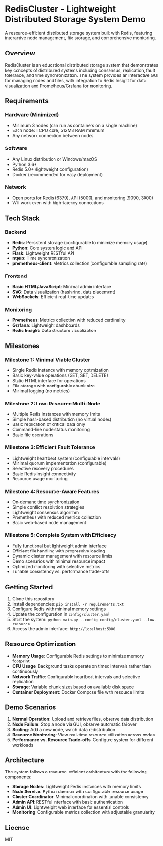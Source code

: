 # RedisCluster - Lightweight Distributed Storage System Demo

A resource-efficient distributed storage system built with Redis, featuring interactive node management, file storage, and comprehensive monitoring.

## Overview

RedisCluster is an educational distributed storage system that demonstrates key concepts of distributed systems including consensus, replication, fault tolerance, and time synchronization. The system provides an interactive GUI for managing nodes and files, with integration to Redis Insight for data visualization and Prometheus/Grafana for monitoring.

## Requirements

### Hardware (Minimized)
- Minimum 3 nodes (can run as containers on a single machine)
- Each node: 1 CPU core, 512MB RAM minimum
- Any network connection between nodes

### Software
- Any Linux distribution or Windows/macOS
- Python 3.6+
- Redis 5.0+ (lightweight configuration)
- Docker (recommended for easy deployment)

### Network
- Open ports for Redis (6379), API (5000), and monitoring (9090, 3000)
- Will work even with high-latency connections

## Tech Stack

### Backend
- **Redis**: Persistent storage (configurable to minimize memory usage)
- **Python**: Core system logic and API
- **Flask**: Lightweight RESTful API
- **ntplib**: Time synchronization
- **prometheus-client**: Metrics collection (configurable sampling rate)

### Frontend
- **Basic HTML/JavaScript**: Minimal admin interface
- **SVG**: Data visualization (hash ring, data placement)
- **WebSockets**: Efficient real-time updates

### Monitoring
- **Prometheus**: Metrics collection with reduced cardinality
- **Grafana**: Lightweight dashboards
- **Redis Insight**: Data structure visualization

## Milestones

### Milestone 1: Minimal Viable Cluster
- Single Redis instance with memory optimization
- Basic key-value operations (GET, SET, DELETE)
- Static HTML interface for operations
- File storage with configurable chunk size
- Minimal logging (no metrics)

### Milestone 2: Low-Resource Multi-Node
- Multiple Redis instances with memory limits
- Simple hash-based distribution (no virtual nodes)
- Basic replication of critical data only
- Command-line node status monitoring
- Basic file operations

### Milestone 3: Efficient Fault Tolerance
- Lightweight heartbeat system (configurable intervals)
- Minimal quorum implementation (configurable)
- Selective recovery procedures
- Basic Redis Insight connectivity
- Resource usage monitoring

### Milestone 4: Resource-Aware Features
- On-demand time synchronization
- Simple conflict resolution strategies
- Lightweight consensus algorithm
- Prometheus with reduced metrics collection
- Basic web-based node management

### Milestone 5: Complete System with Efficiency
- Fully functional but lightweight admin interface
- Efficient file handling with progressive loading
- Dynamic cluster management with resource limits
- Demo scenarios with minimal resource impact
- Optimized monitoring with selective metrics
- Tunable consistency vs. performance trade-offs

## Getting Started

1. Clone this repository
2. Install dependencies: `pip install -r requirements.txt`
3. Configure Redis with minimal memory settings
4. Update the configuration in `config/cluster.yaml`
5. Start the system: `python main.py --config config/cluster.yaml --low-resource`
6. Access the admin interface: `http://localhost:5000`

## Resource Optimization

- **Memory Usage**: Configurable Redis settings to minimize memory footprint
- **CPU Usage**: Background tasks operate on timed intervals rather than continuously
- **Network Traffic**: Configurable heartbeat intervals and selective replication
- **Storage**: Variable chunk sizes based on available disk space
- **Container Deployment**: Docker Compose file with resource limits

## Demo Scenarios

1. **Normal Operation**: Upload and retrieve files, observe data distribution
2. **Node Failure**: Stop a node via GUI, observe automatic failover
3. **Scaling**: Add a new node, watch data redistribution
4. **Resource Monitoring**: View real-time resource utilization across nodes
5. **Performance vs. Resource Trade-offs**: Configure system for different workloads

## Architecture

The system follows a resource-efficient architecture with the following components:

- **Storage Nodes**: Lightweight Redis instances with memory limits
- **Node Service**: Python daemon with configurable resource usage
- **Cluster Coordinator**: Minimal coordination with tunable consistency
- **Admin API**: RESTful interface with basic authentication
- **Admin UI**: Lightweight web interface for essential controls
- **Monitoring**: Configurable metrics collection with adjustable granularity

## License

MIT